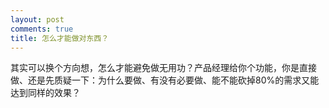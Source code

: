 ```yaml
---
layout: post
comments: true
title: 怎么才能做对东西？
---
```




其实可以换个方向想，怎么才能避免做无用功？产品经理给你个功能，你是直接做、还是先质疑一下：为什么要做、有没有必要做、能不能砍掉80%的需求又能达到同样的效果？

